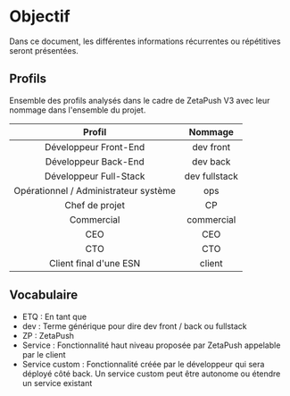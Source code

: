 # Objectif

Dans ce document, les différentes informations récurrentes ou répétitives seront présentées.

## Profils

Ensemble des profils analysés dans le cadre de ZetaPush V3 avec leur nommage dans l'ensemble du projet.

Profil  |  Nommage
:-------: | :-------:
Développeur Front-End | dev front
Développeur Back-End | dev back
Développeur Full-Stack | dev fullstack
Opérationnel / Administrateur système | ops
Chef de projet | CP
Commercial | commercial
CEO | CEO
CTO | CTO
Client final d'une ESN | client

## Vocabulaire

- ETQ : En tant que
- dev : Terme générique pour dire dev front / back ou fullstack
- ZP : ZetaPush
- Service : Fonctionnalité haut niveau proposée par ZetaPush appelable par le client
- Service custom : Fonctionnalité créée par le développeur qui sera déployé côté back. Un service custom peut être autonome ou étendre un service existant